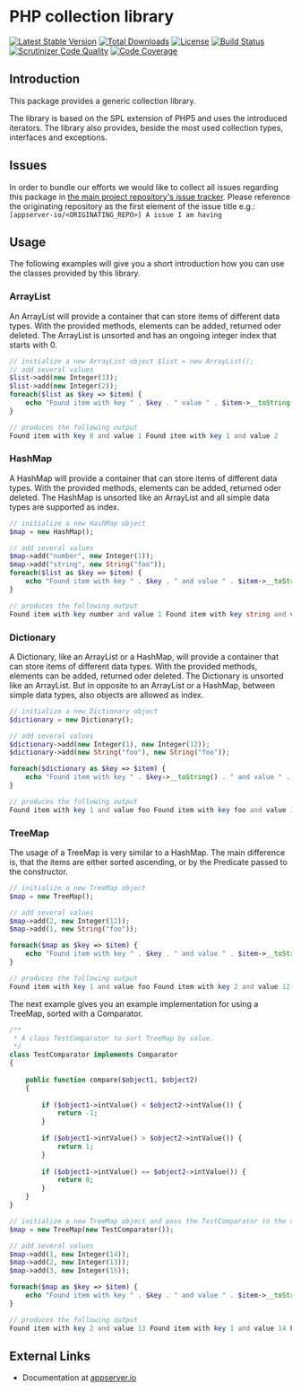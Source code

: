 # PHP collection library


[![Latest Stable Version](https://img.shields.io/packagist/v/appserver-io/collections.svg?style=flat-square)](https://packagist.org/packages/appserver-io/collections) 
 [![Total Downloads](https://img.shields.io/packagist/dt/appserver-io/collections.svg?style=flat-square)](https://packagist.org/packages/appserver-io/collections)
 [![License](https://img.shields.io/packagist/l/appserver-io/collections.svg?style=flat-square)](https://packagist.org/packages/appserver-io/collections)
 [![Build Status](https://img.shields.io/travis/appserver-io/collections/master.svg?style=flat-square)](http://travis-ci.org/appserver-io/collections)
 [![Scrutinizer Code Quality](https://img.shields.io/scrutinizer/g/appserver-io/collections/master.svg?style=flat-square)](https://scrutinizer-ci.com/g/appserver-io/collections/?branch=master)
 [![Code Coverage](https://img.shields.io/scrutinizer/coverage/g/appserver-io/collections/master.svg?style=flat-square)](https://scrutinizer-ci.com/g/appserver-io/collections/?branch=master)

## Introduction

This package provides a generic collection library.

The library is based on the SPL extension of PHP5 and uses the introduced iterators. The library
also provides, beside the most used collection types, interfaces and exceptions.

## Issues

In order to bundle our efforts we would like to collect all issues regarding this package in [the main project repository's issue tracker](https://github.com/appserver-io/appserver/issues).
Please reference the originating repository as the first element of the issue title e.g.:
`[appserver-io/<ORIGINATING_REPO>] A issue I am having`

## Usage

The following examples will give you a short introduction how you can use the classes provided by this
library.

### ArrayList

An ArrayList will provide a container that can store items of different data types. With the provided methods,
elements can be added, returned oder deleted. The ArrayList is unsorted and has an ongoing integer index that
starts with 0.

```php
// initialize a new ArrayList object $list = new ArrayList(); 
// add several values 
$list->add(new Integer(1)); 
$list->add(new Integer(2));
foreach($list as $key => $item) {
    echo "Found item with key " . $key . " value " . $item->__toString() . PHP_EOL; 
} 

// produces the following output 
Found item with key 0 and value 1 Found item with key 1 and value 2 
```

### HashMap

A HashMap will provide a container that can store items of different data types. With the provided methods,
elements can be added, returned oder deleted. The HashMap is unsorted like an ArrayList and all simple data
types are supported as index.

```php
// initialize a new HashMap object 
$map = new HashMap(); 

// add several values 
$map->add("number", new Integer(1)); 
$map->add("string", new String("foo")); 
foreach($list as $key => $item) { 
    echo "Found item with key " . $key . " and value " . $item->__toString() . PHP_EOL;
} 

// produces the following output 
Found item with key number and value 1 Found item with key string and value foo
```

### Dictionary 

A Dictionary, like an ArrayList or a HashMap, will provide a container that can store items of different
data types. With the provided methods, elements can be added, returned oder deleted. The Dictionary is
unsorted like an ArrayList. But in opposite to an ArrayList or a HashMap, between simple data types, also 
objects are allowed as index.

```php
// initialize a new Dictionary object 
$dictionary = new Dictionary(); 

// add several values 
$dictionary->add(new Integer(1), new Integer(12)); 
$dictionary->add(new String("foo"), new String("foo")); 

foreach($dictionary as $key => $item) {
    echo "Found item with key " . $key->__toString() . " and value " . $item->__toString() . PHP_EOL;
}

// produces the following output
Found item with key 1 and value foo Found item with key foo and value 12
```

### TreeMap

The usage of a TreeMap is very similar to a HashMap. The main difference is, that the items are either
sorted ascending, or by the Predicate passed to the constructor.

```php
// initialize a new TreeMap object 
$map = new TreeMap(); 

// add several values 
$map->add(2, new Integer(12)); 
$map->add(1, new String("foo")); 

foreach($map as $key => $item) {
    echo "Found item with key " . $key . " and value " . $item->__toString() . PHP_EOL;
}

// produces the following output
Found item with key 1 and value foo Found item with key 2 and value 12
```

The next example gives you an example implementation for using a TreeMap, sorted with a Comparator.

```php
/** 
 * A class TestComparator to sort TreeMap by value.
 */
class TestComparator implements Comparator
{
    
    public function compare($object1, $object2)
    { 
        
        if ($object1->intValue() < $object2->intValue()) { 
            return -1;
        } 
        
        if ($object1->intValue() > $object2->intValue()) { 
            return 1;
        }
        
        if ($object1->intValue() == $object2->intValue()) {
            return 0;
        }
    } 
} 

// initialize a new TreeMap object and pass the TestComparator to the constructor 
$map = new TreeMap(new TestComparator()); 

// add several values
$map->add(1, new Integer(14)); 
$map->add(2, new Integer(13)); 
$map->add(3, new Integer(15)); 

foreach($map as $key => $item) { 
    echo "Found item with key " . $key . " and value " . $item->__toString() . PHP_EOL;
}

// produces the following output
Found item with key 2 and value 13 Found item with key 1 and value 14 Found item with key 3 and value 15
```

## External Links

* Documentation at [appserver.io](http://docs.appserver.io)
